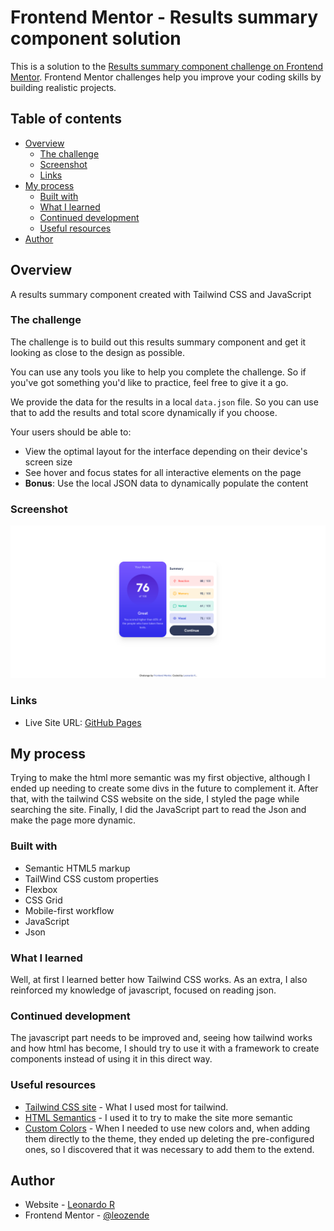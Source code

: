 # Frontend Mentor - Results summary component solution

This is a solution to the [Results summary component challenge on Frontend Mentor](https://www.frontendmentor.io/challenges/results-summary-component-CE_K6s0maV). Frontend Mentor challenges help you improve your coding skills by building realistic projects. 

## Table of contents

- [Overview](#overview)
  - [The challenge](#the-challenge)
  - [Screenshot](#screenshot)
  - [Links](#links)
- [My process](#my-process)
  - [Built with](#built-with)
  - [What I learned](#what-i-learned)
  - [Continued development](#continued-development)
  - [Useful resources](#useful-resources)
- [Author](#author)

## Overview

A results summary component created with Tailwind CSS and JavaScript 

### The challenge

The challenge is to build out this results summary component and get it looking as close to the design as possible.

You can use any tools you like to help you complete the challenge. So if you've got something you'd like to practice, feel free to give it a go.

We provide the data for the results in a local `data.json` file. So you can use that to add the results and total score dynamically if you choose.

Your users should be able to:

- View the optimal layout for the interface depending on their device's screen size
- See hover and focus states for all interactive elements on the page
- **Bonus**: Use the local JSON data to dynamically populate the content

### Screenshot

![Results Summary Component](./docs/screenshots/screenshot.png)

### Links

- Live Site URL: [GitHub Pages](https://leozende.github.io/results-summary-component/)

## My process

Trying to make the html more semantic was my first objective, although I ended up needing to create some divs in the future to complement it.
After that, with the tailwind CSS website on the side, I styled the page while searching the site.
Finally, I did the JavaScript part to read the Json and make the page more dynamic.

### Built with

- Semantic HTML5 markup
- TailWind CSS custom properties
- Flexbox
- CSS Grid
- Mobile-first workflow
- JavaScript
- Json

### What I learned

Well, at first I learned better how Tailwind CSS works.
As an extra, I also reinforced my knowledge of javascript, focused on reading json.

### Continued development

The javascript part needs to be improved and, seeing how tailwind works and how html has become, I should try to use it with a framework to create components instead of using it in this direct way.

### Useful resources

- [Tailwind CSS site](https://tailwindcss.com) - What I used most for tailwind.
- [HTML Semantics](https://developer.mozilla.org/en-US/docs/Glossary/Semantics) - I used it to try to make the site more semantic
- [Custom Colors](https://csstailwind.com/2-ways-to-add-custom-colors-in-tailwindcss/#:~:text=You%20can%20add%20a%20custom,than%20once%20in%20your%20project.) - When I needed to use new colors and, when adding them directly to the theme, they ended up deleting the pre-configured ones, so I discovered that it was necessary to add them to the extend.

## Author

- Website - [Leonardo R](https://github.com/leozende)
- Frontend Mentor - [@leozende](https://www.frontendmentor.io/profile/leozende)
